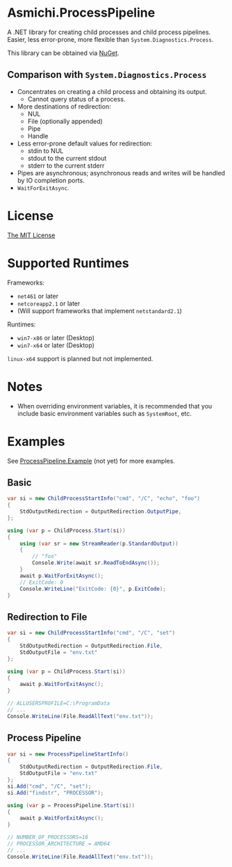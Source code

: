 # Asmichi.ProcessPipeline
A .NET library for creating child processes and child process pipelines. Easier, less error-prone, more flexible than `System.Diagnostics.Process`.

This library can be obtained via [NuGet](https://www.nuget.org/packages/Asmichi.ProcessPipeline/).

## Comparison with `System.Diagnostics.Process`

- Concentrates on creating a child process and obtaining its output.
    - Cannot query status of a process.
- More destinations of redirection:
    - NUL
    - File (optionally appended)
    - Pipe
    - Handle
- Less error-prone default values for redirection:
    - stdin to NUL
    - stdout to the current stdout
    - stderr to the current stderr
- Pipes are asynchronous; asynchronous reads and writes will be handled by IO completion ports.
- `WaitForExitAsync`.

# License

[The MIT License](LICENSE)

# Supported Runtimes

Frameworks:

- `net461` or later
- `netcoreapp2.1` or later
- (Will support frameworks that implement `netstandard2.1`)

Runtimes:

- `win7-x86` or later (Desktop)
- `win7-x64` or later (Desktop)

`linux-x64` support is planned but not implemented.

# Notes

- When overriding environment variables, it is recommended that you include basic environment variables such as `SystemRoot`, etc.

# Examples

See [ProcessPipeline.Example](src/ProcessPipeline.Example/) (not yet) for more examples.

## Basic

```cs
var si = new ChildProcessStartInfo("cmd", "/C", "echo", "foo")
{
    StdOutputRedirection = OutputRedirection.OutputPipe,
};

using (var p = ChildProcess.Start(si))
{
    using (var sr = new StreamReader(p.StandardOutput))
    {
        // "foo"
        Console.Write(await sr.ReadToEndAsync());
    }
    await p.WaitForExitAsync();
    // ExitCode: 0
    Console.WriteLine("ExitCode: {0}", p.ExitCode);
}
```

## Redirection to File

```cs
var si = new ChildProcessStartInfo("cmd", "/C", "set")
{
    StdOutputRedirection = OutputRedirection.File,
    StdOutputFile = "env.txt"
};

using (var p = ChildProcess.Start(si))
{
    await p.WaitForExitAsync();
}

// ALLUSERSPROFILE=C:\ProgramData
// ...
Console.WriteLine(File.ReadAllText("env.txt"));
```

## Process Pipeline

```cs
var si = new ProcessPipelineStartInfo()
{
    StdOutputRedirection = OutputRedirection.File,
    StdOutputFile = "env.txt"
};
si.Add("cmd", "/C", "set");
si.Add("findstr", "PROCESSOR");

using (var p = ProcessPipeline.Start(si))
{
    await p.WaitForExitAsync();
}

// NUMBER_OF_PROCESSORS=16
// PROCESSOR_ARCHITECTURE = AMD64
// ...
Console.WriteLine(File.ReadAllText("env.txt"));
```
